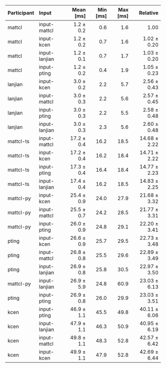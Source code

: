 | Participant | Input | Mean [ms] | Min [ms] | Max [ms] | Relative |
|:---|:---|---:|---:|---:|---:|
| mattcl | input-mattcl | 1.2 ± 0.2 | 0.6 | 1.6 | 1.00 |
| mattcl | input-kcen | 1.2 ± 0.2 | 0.7 | 1.6 | 1.02 ± 0.20 |
| mattcl | input-lanjian | 1.2 ± 0.1 | 0.7 | 1.7 | 1.03 ± 0.20 |
| mattcl | input-pting | 1.2 ± 0.2 | 0.4 | 1.9 | 1.05 ± 0.23 |
| lanjian | input-kcen | 3.0 ± 0.2 | 2.2 | 5.7 | 2.56 ± 0.43 |
| lanjian | input-mattcl | 3.0 ± 0.3 | 2.2 | 5.6 | 2.57 ± 0.45 |
| lanjian | input-pting | 3.0 ± 0.3 | 2.2 | 5.5 | 2.58 ± 0.48 |
| lanjian | input-lanjian | 3.0 ± 0.3 | 2.3 | 5.6 | 2.60 ± 0.48 |
| mattcl-ts | input-mattcl | 17.2 ± 0.4 | 16.2 | 18.5 | 14.68 ± 2.22 |
| mattcl-ts | input-kcen | 17.2 ± 0.4 | 16.2 | 18.4 | 14.71 ± 2.22 |
| mattcl-ts | input-pting | 17.3 ± 0.4 | 16.4 | 18.4 | 14.77 ± 2.23 |
| mattcl-ts | input-lanjian | 17.4 ± 0.4 | 16.2 | 18.5 | 14.83 ± 2.25 |
| mattcl-py | input-kcen | 25.4 ± 0.9 | 24.0 | 27.9 | 21.68 ± 3.32 |
| mattcl-py | input-mattcl | 25.5 ± 0.7 | 24.2 | 28.5 | 21.77 ± 3.31 |
| mattcl-py | input-pting | 26.0 ± 0.9 | 24.8 | 29.1 | 22.20 ± 3.41 |
| pting | input-kcen | 26.6 ± 0.9 | 25.7 | 29.5 | 22.73 ± 3.48 |
| pting | input-mattcl | 26.8 ± 0.8 | 25.5 | 29.6 | 22.89 ± 3.49 |
| pting | input-lanjian | 26.9 ± 0.8 | 25.8 | 30.5 | 22.97 ± 3.50 |
| mattcl-py | input-lanjian | 26.9 ± 5.9 | 24.8 | 60.9 | 23.03 ± 6.13 |
| pting | input-pting | 26.9 ± 0.8 | 26.0 | 29.9 | 23.03 ± 3.51 |
| kcen | input-pting | 46.9 ± 1.1 | 45.5 | 49.8 | 40.11 ± 6.06 |
| kcen | input-lanjian | 47.9 ± 1.1 | 46.3 | 50.9 | 40.95 ± 6.19 |
| kcen | input-mattcl | 49.8 ± 1.1 | 48.3 | 52.8 | 42.57 ± 6.42 |
| kcen | input-kcen | 49.9 ± 1.1 | 47.9 | 52.8 | 42.69 ± 6.44 |
